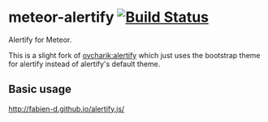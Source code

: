 meteor-alertify [![Build Status](https://travis-ci.org/cscott/meteor-alertify.svg?branch=master)](https://travis-ci.org/cscott/meteor-alertify)
===============

Alertify for Meteor.

This is a slight fork of
[ovcharik:alertify](https://atmospherejs.com/ovcharik/alertify)
which just uses the bootstrap theme for alertify instead of
alertify's default theme.

Basic usage
-----------

http://fabien-d.github.io/alertify.js/
